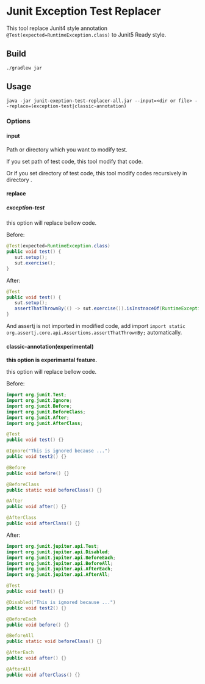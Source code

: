 # Junit Exception Test Replacer
This tool replace Junit4 style annotation `@Test(expected=RuntimeException.class)` to Junit5 Ready style.

## Build

```
./gradlew jar
```

## Usage

```
java -jar junit-exeption-test-replacer-all.jar --input=<dir or file> --replace=(exception-test|classic-annotation)
```


### Options

#### input

Path or directory which you want to modify test.

If you set path of test code, this tool modify that code.

Or if you set directory of test code, this tool modify codes recursively in directory .


#### replace

##### exception-test

this option will replace bellow code.

Before:

```java
@Test(expected=RuntimeException.class)
public void test() {
   sut.setup();
   sut.exercise();
}
```

After:

```java
@Test
public void test() {
   sut.setup();
   assertThatThrownBy(() -> sut.exercise()).isInstnaceOf(RuntimeException.class);
}
```

And assertj is not imported in modified code, add import `import static org.assertj.core.api.Assertions.assertThatThrownBy;` automatically.

#### classic-annotation(experimental)
**this option is experimantal feature.**

this option will replace bellow code.

Before:

```java
import org.junit.Test;
import org.junit.Ignore;
import org.junit.Before;
import org.junit.BeforeClass;
import org.junit.After;
import org.junit.AfterClass;

@Test
public void test() {}

@Ignore("This is ignored because ...")
public void test2() {}

@Before
public void before() {}

@BeforeClass
public static void beforeClass() {}

@After
public void after() {}

@AfterClass
public void afterClass() {}
```

After:

```java
import org.junit.jupiter.api.Test;
import org.junit.jupiter.api.Disabled;
import org.junit.jupiter.api.BeforeEach;
import org.junit.jupiter.api.BeforeAll;
import org.junit.jupiter.api.AfterEach;
import org.junit.jupiter.api.AfterAll;

@Test
public void test() {}

@Disabled("This is ignored because ...")
public void test2() {}

@BeforeEach
public void before() {}

@BeforeAll
public static void beforeClass() {}

@AfterEach
public void after() {}

@AfterAll
public void afterClass() {}
```

